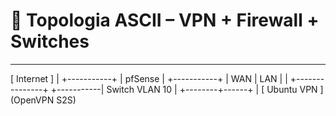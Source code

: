 # 🧭 Topologia ASCII – VPN + Firewall + Switches

---

  [ Internet ]
       |
 +-----------+
 |   pfSense |
 +-----------+
 | WAN | LAN |
      |           +---------------+
      +-----------| Switch VLAN 10 |
                  +--------+------+
                           |
                     [ Ubuntu VPN ]
                      (OpenVPN S2S)
